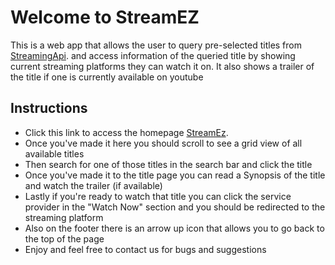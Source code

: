 # Welcome to StreamEZ

This is a web app that allows the user to query pre-selected titles from [StreamingApi](https://rapidapi.com/movie-of-the-night-movie-of-the-night-default/api/streaming-availability/). and access information of the queried title by showing current streaming platforms they can watch it on. It also shows a trailer of the title if one is currently available on youtube

## Instructions
- Click this link to access the homepage [StreamEz](https://streamez-sydux.mongodbstitch.com/).
- Once you've made it here you should scroll to see a grid view of all available titles
- Then search for one of those titles in the search bar and click the title
- Once you've made it to the title page you can read a Synopsis of the title and watch the trailer (if available)
- Lastly if you're ready to watch that title you can click the service provider in the "Watch Now" section and you should be redirected to the streaming platform
- Also on the footer there is an arrow up icon that allows you to go back to the top of the page
- Enjoy and feel free to contact us for bugs and suggestions
